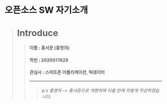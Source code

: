 오픈소스 SW 자기소개
===================

>   # Introduce
>
>>   #### 이름 : 홍서준 (홍명의)
>>
>>   #### 학번 : 2020017629
>>
>>   #### 관심사 : 스마트폰 어플리케이션, 빅데이터
>>
>>   --------------------------------------------------------
>>>
>>>   ###### p.s 홍명의 -> 홍서준으로 개명하며 이름 란에 저렇게 작성하였습니다. 

